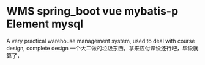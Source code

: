 # WMS spring_boot vue mybatis-p Element mysql
A very practical warehouse management system, used to deal with course design, complete design
一个大二做的垃圾东西，拿来应付课设还行吧，毕设就算了，
